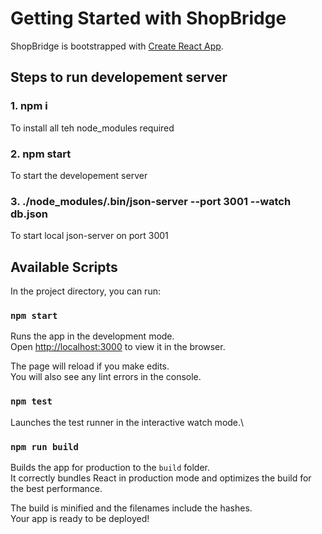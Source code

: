 # Getting Started with ShopBridge

ShopBridge is bootstrapped with [Create React App](https://github.com/facebook/create-react-app).

## Steps to run developement server

### 1. npm i

To install all teh node_modules required

### 2. npm start

To start the developement server

### 3. ./node_modules/.bin/json-server --port 3001 --watch db.json

To start local json-server on port 3001

## Available Scripts

In the project directory, you can run:

### `npm start`

Runs the app in the development mode.\
Open [http://localhost:3000](http://localhost:3000) to view it in the browser.

The page will reload if you make edits.\
You will also see any lint errors in the console.

### `npm test`

Launches the test runner in the interactive watch mode.\

### `npm run build`

Builds the app for production to the `build` folder.\
It correctly bundles React in production mode and optimizes the build for the best performance.

The build is minified and the filenames include the hashes.\
Your app is ready to be deployed!
